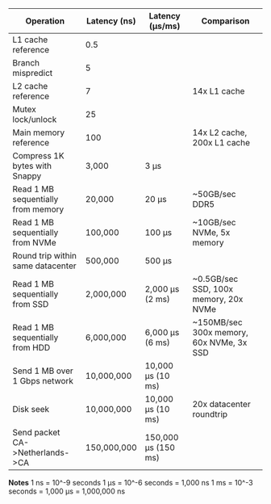 | Operation                          | Latency (ns) | Latency (µs/ms)     | Comparison                               |
| ---------------------------------- | ------------ | ------------------- | ---------------------------------------- |
| L1 cache reference                 | 0.5          |                     |                                          |
| Branch mispredict                  | 5            |                     |                                          |
| L2 cache reference                 | 7            |                     | 14x L1 cache                             |
| Mutex lock/unlock                  | 25           |                     |                                          |
| Main memory reference              | 100          |                     | 14x L2 cache, 200x L1 cache              |
| Compress 1K bytes with Snappy      | 3,000        | 3 µs                |                                          |
| Read 1 MB sequentially from memory | 20,000       | 20 µs               | ~50GB/sec DDR5                           |
| Read 1 MB sequentially from NVMe   | 100,000      | 100 µs              | ~10GB/sec NVMe, 5x memory                |
| Round trip within same datacenter  | 500,000      | 500 µs              |                                          |
| Read 1 MB sequentially from SSD    | 2,000,000    | 2,000 µs (2 ms)     | ~0.5GB/sec SSD, 100x memory, 20x NVMe    |
| Read 1 MB sequentially from HDD    | 6,000,000    | 6,000 µs (6 ms)     | ~150MB/sec 300x memory, 60x NVMe, 3x SSD |
| Send 1 MB over 1 Gbps network      | 10,000,000   | 10,000 µs (10 ms)   |                                          |
| Disk seek                          | 10,000,000   | 10,000 µs (10 ms)   | 20x datacenter roundtrip                 |
| Send packet CA->Netherlands->CA    | 150,000,000  | 150,000 µs (150 ms) |                                          |

**Notes**
1 ns = 10^-9 seconds
1 µs = 10^-6 seconds = 1,000 ns
1 ms = 10^-3 seconds = 1,000 µs = 1,000,000 ns

<!--
**KenWR/KenWR** is a ✨ _special_ ✨ repository because its `README.md` (this file) appears on your GitHub profile.

Here are some ideas to get you started:

- 🔭 I’m currently working on ...
- 🌱 I’m currently learning ...
- 👯 I’m looking to collaborate on ...
- 🤔 I’m looking for help with ...
- 💬 Ask me about ...
- 📫 How to reach me: ...
- 😄 Pronouns: ...
- ⚡ Fun fact: ...
-->
